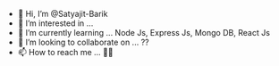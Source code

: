 - 👋 Hi, I’m @Satyajit-Barik
- 👀 I’m interested in ... <Coding/>
- 🌱 I’m currently learning ... Node Js, Express Js, Mongo DB, React Js
- 💞️ I’m looking to collaborate on ... ??
- 📫 How to reach me ... 📧🤣

<!---
Satyajit-Barik/Satyajit-Barik is a ✨ special ✨ repository because its `README.md` (this file) appears on your GitHub profile.
You can click the Preview link to take a look at your changes.
--->
